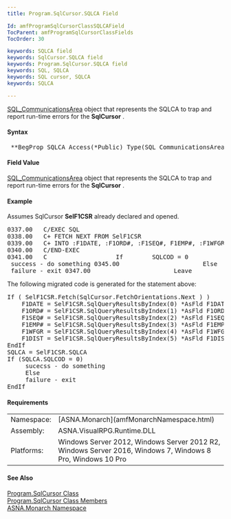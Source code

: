 ```yaml
---
title: Program.SqlCursor.SQLCA Field

Id: amfProgramSqlCursorClassSQLCAField
TocParent: amfProgramSqlCursorClassFields
TocOrder: 30

keywords: SQLCA field
keywords: SqlCursor.SQLCA field
keywords: Program.SqlCursor.SQLCA field
keywords: SQL, SQLCA
keywords: SQL cursor, SQLCA
keywords: SQLCA

---
```


[ SQL_CommunicationsArea](amfProgramSQL_CommunicationsAreaClass.html) object that represents the SQLCA to trap and report run-time errors for the **SqlCursor** .

#### Syntax
<pre class="syntax">
 **BegProp SQLCA Access(*Public) Type(SQL_CommunicationsArea)**       </pre>

#### Field Value
[ SQL_CommunicationsArea](amfProgramSQL_CommunicationsAreaClass.html) object that represents the SQLCA to trap and report run-time errors for the **SqlCursor** .

#### Example
Assumes SqlCursor **SelF1CSR** already declared and opened.
<pre class="libCScodee">
0337.00   C/EXEC SQL
0338.00   C+ FETCH NEXT FROM SelF1CSR
0339.00   C+ INTO :F1DATE, :F1ORD#, :F1SEQ#, F1EMP#, :F1WFGR, :F1DIST
0340.00   C/END-EXEC
0341.00   C                   If        SQLCOD = 0
 success - do something 0345.00                       Else
 failure - exit 0347.00                       Leave</pre>

The following migrated code is generated for the statement above:
<pre class="prettyprint">If ( SelF1CSR.Fetch(SqlCursor.FetchOrientations.Next ) )
    F1DATE = SelF1CSR.SqlQueryResultsByIndex(0) *AsFld F1DATE
    F1ORD# = SelF1CSR.SqlQueryResultsByIndex(1) *AsFld F1ORD#
    F1SEQ# = SelF1CSR.SqlQueryResultsByIndex(2) *AsFld F1SEQ#
    F1EMP# = SelF1CSR.SqlQueryResultsByIndex(3) *AsFld F1EMP#
    F1WFGR = SelF1CSR.SqlQueryResultsByIndex(4) *AsFld F1WFGR
    F1DIST = SelF1CSR.SqlQueryResultsByIndex(5) *AsFld F1DIST
EndIf
SQLCA = SelF1CSR.SQLCA
If (SQLCA.SQLCOD = 0)
     sucecss - do something
     Else  
     failure - exit
EndIf</pre>

#### Requirements
<table class="dttable" cellspacing="0" cellpadding="4" width="60%">
           <colgroup>
            <col width="15%" style="font-weight:bold" />
            <col width="85%" />
          </colgroup>
          <tr>
            <td>Namespace:</td>
            <td>[ASNA.Monarch](amfMonarchNamespace.html)</td>
          </tr>
          <tr>
            <td>Assembly:</td>
            <td>ASNA.VisualRPG.Runtime.DLL</td>
          </tr>
         <tr>
            <td>Platforms:</td>
            <td> Windows Server 2012, Windows Server 2012 R2, Windows Server 2016, Windows 7, Windows 8 Pro, Windows 10 Pro</td>
         </tr>
</table>

<!-- end -->

#### See Also
[ Program.SqlCursor Class](amfProgramSqlCursorClass.html) <br /> [ Program.SqlCursor Class Members](amfProgramSqlCursorClassMembers.html) <br /> [ASNA.Monarch Namespace](amfMonarchNamespace.html) 
